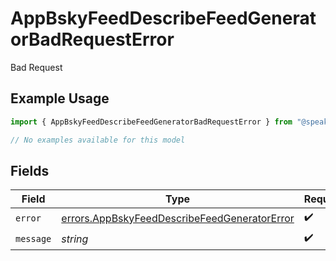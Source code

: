 # AppBskyFeedDescribeFeedGeneratorBadRequestError

Bad Request

## Example Usage

```typescript
import { AppBskyFeedDescribeFeedGeneratorBadRequestError } from "@speakeasy-sdks/bluesky/models/errors";

// No examples available for this model
```

## Fields

| Field                                                                                                        | Type                                                                                                         | Required                                                                                                     | Description                                                                                                  |
| ------------------------------------------------------------------------------------------------------------ | ------------------------------------------------------------------------------------------------------------ | ------------------------------------------------------------------------------------------------------------ | ------------------------------------------------------------------------------------------------------------ |
| `error`                                                                                                      | [errors.AppBskyFeedDescribeFeedGeneratorError](../../models/errors/appbskyfeeddescribefeedgeneratorerror.md) | :heavy_check_mark:                                                                                           | N/A                                                                                                          |
| `message`                                                                                                    | *string*                                                                                                     | :heavy_check_mark:                                                                                           | N/A                                                                                                          |
